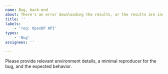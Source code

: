 ```yaml
---
name: Bug, back-end
about: There's an error downloading the results, or the results are incorrect.
title: ''
labels:
    - 'req: OpenDP API'
types:
    - 'Bug'
assignees: ''

---
```


Please provide relevant environment details, a minimal reproducer for the bug, and the expected behavior.

